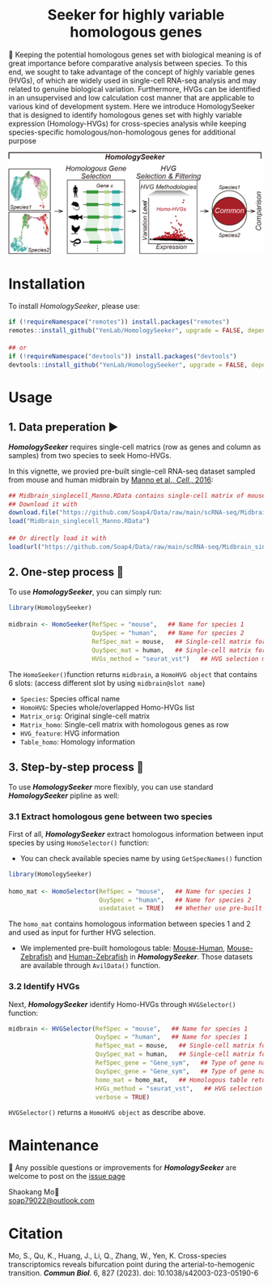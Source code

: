 <h1 align="center">Seeker for highly variable homologous genes</h1>
🎯 Keeping the potential homologous genes set with biological meaning is of great importance before comparative analysis between species. To this end, we sought to take advantage of the concept of highly variable genes (HVGs), of which are widely used in single-cell RNA-seq analysis and may related to genuine biological variation. Furthermore, HVGs can be identified in an unsupervised and low calculation cost manner that are applicable to various kind of development system. Here we introduce HomologySeeker that is designed to identify homologous genes set with highly variable expression (Homology-HVGs) for cross-species analysis while keeping species-specific homologous/non-homologous genes for additional purpose

![image](https://github.com/Soap4/HomologySeeker/blob/master/image/HomologySeeker.png)

# Installation
To install *HomologySeeker*, please use:
```r
if (!requireNamespace("remotes")) install.packages("remotes")
remotes::install_github("YenLab/HomologySeeker", upgrade = FALSE, dependencies = TRUE)

## or
if (!requireNamespace("devtools")) install.packages("devtools")
devtools::install_github("YenLab/HomologySeeker", upgrade = FALSE, dependencies = TRUE)
```
# Usage
## 1. Data preperation ▶️

***HomologySeeker*** requires single-cell matrics (row as genes and column as samples) from two species to seek Homo-HVGs.

In this vignette, we provied pre-built single-cell RNA-seq dataset sampled from mouse and human midbrain by [Manno et al., *Cell*., 2016](https://doi.org/10.1016/j.cell.2016.09.027):

```r
## Midbrain_singlecell_Manno.RData contains single-cell matrix of mouse and human
## Download it with
download.file("https://github.com/Soap4/Data/raw/main/scRNA-seq/Midbrain_singlecell_Manno.RData","Midbrain_singlecell_Manno.RData")
load("Midbrain_singlecell_Manno.RData")

## Or directly load it with
load(url("https://github.com/Soap4/Data/raw/main/scRNA-seq/Midbrain_singlecell_Manno.RData"))
```

## 2. One-step process 🚀

To use ***HomologySeeker***, you can simply run:
```r
library(HomologySeeker)

midbrain <- HomoSeeker(RefSpec = "mouse",   ## Name for species 1
                       QuySpec = "human",   ## Name for species 2
                       RefSpec_mat = mouse,   ## Single-cell matrix for species 1
                       QuySpec_mat = human,   ## Single-cell matrix for species 2
                       HVGs_method = "seurat_vst")   ## HVG selection method                                   
```
The ```HomoSeeker()```function returns ```midbrain```, a ```HomoHVG object``` that contains 6 slots: (access different slot by using ```midbrain@slot name```)

+ ```Species```: Species offical name  
+ ```HomoHVG```: Species whole/overlapped Homo-HVGs list  
+ ```Matrix_orig```: Original single-cell matrix  
+ ```Matrix_homo```: Single-cell matrix with homologous genes as row  
+ ```HVG_feature```: HVG information  
+ ```Table_homo```: Homology information  

## 3. Step-by-step process 📜

To use ***HomologySeeker*** more flexibly, you can use standard ***HomologySeeker*** pipline as well:

### 3.1 Extract homologous gene between two species
First of all, ***HomologySeeker*** extract homologous information between input species by using ```HomoSelector()``` function:  
+ You can check available species name by using ```GetSpecNames()``` function
```r
library(HomologySeeker)

homo_mat <- HomoSelector(RefSpec = "mouse",   ## Name for species 1
                         QuySpec = "human",   ## Name for species 2
                         usedataset = TRUE)   ## Whether use pre-built dataset
```
The ```homo_mat``` contains homologous information between species 1 and 2 and used as input for further HVG selection.  
+ We implemented pre-built homologous table: [Mouse-Human](https://github.com/Soap4/Data/files/10283572/Orthologues_Human_Mouse.csv), [Mouse-Zebrafish](https://github.com/Soap4/Data/files/10283574/Orthologues_Mouse_Zebrafish.csv) and [Human-Zebrafish](https://github.com/Soap4/Data/files/10283573/Orthologues_Human_Zebrafish.csv) in ***HomologySeeker***. Those datasets are available through ```AvilData()``` function.

### 3.2 Identify HVGs

Next, ***HomologySeeker*** identify Homo-HVGs through ```HVGSelector()``` function: 
```r
midbrain <- HVGSelector(RefSpec = "mouse",   ## Name for species 1
                        QuySpec = "human",   ## Name for species 1
                        RefSpec_mat = mouse,   ## Single-cell matrix for species 1
                        QuySpec_mat = human,   ## Single-cell matrix for species 2
                        RefSpec_gene = "Gene_sym",   ## Type of gene name of single-cell matrix of species 1
                        QuySpec_gene = "Gene_sym",   ## Type of gene name of single-cell matrix of species 2
                        homo_mat = homo_mat,   ## Homologous table returned by HomoSelector()
                        HVGs_method = "seurat_vst",   ## HVG selection method
                        verbose = TRUE)
```
```HVGSelector()``` returns a ```HomoHVG object``` as describe above.

# Maintenance
🧐 Any possible questions or improvements for ***HomologySeeker*** are welcome to post on the [issue page](https://github.com/Soap4/Data/issues)

Shaokang Mo🤡  
soap79022@outlook.com

# Citation
Mo, S., Qu, K., Huang, J., Li, Q., Zhang, W., Yen, K. Cross-species transcriptomics reveals bifurcation point during the arterial-to-hemogenic transition. ***Commun Biol***. 6, 827 (2023). doi: 10.1038/s42003-023-05190-6
